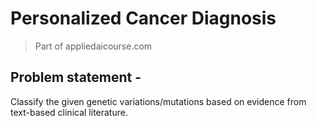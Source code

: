 # Personalized Cancer Diagnosis
> Part of appliedaicourse.com

## Problem statement -
Classify the given genetic variations/mutations based on evidence from text-based clinical literature.

